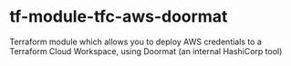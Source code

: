 # tf-module-tfc-aws-doormat
Terraform module which allows you to deploy AWS credentials to a Terraform Cloud Workspace, using Doormat (an internal HashiCorp tool)
